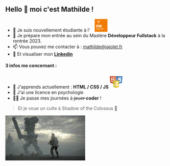 ## Hello 👋 moi c'est **Mathilde** !

- 👶 Je suis nouvellement étudiante à l' &ensp; <img src="/img_github/footer-iim.png" width="40" /> 
- 🔭 Je prépare mon entrée au sein du Mastère **Développeur Fullstack** à la rentrée 2023.
- 📫 Vous pouvez me contacter à : mathilde@jajolet.fr
- 💬 Et visualiser mon [ **Linkedin**](https://www.linkedin.com/in/mathilde-jajolet-570263205/) 

#### **3 infos me concernant** :
- 🌱 J'apprends actuellement : **HTML / CSS / JS** <img src="/img_github/logos.png" width="40" />
- 🧠 J'ai une licence en psychologie
- 👩‍💻 Je passe mes journées à j̶o̶u̶e̶r̶ **coder** !
 
> Et je voue un culte à Shadow of the Colossus 👾 



![GIF](Github.gif)
<!--
**mathildejjt/mathildejjt** is a ✨ _special_ ✨ repository because its `README.md` (this file) appears on your GitHub profile.

Here are some ideas to get you started:

- 🔭 I’m currently working on ...
- 🌱 I’m currently learning ...
- 👯 I’m looking to collaborate on ...
- 🤔 I’m looking for help with ...
- 💬 Ask me about ...
- 📫 How to reach me: ...
- 😄 Pronouns: ...
- ⚡ Fun fact: ...
-->
